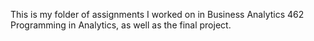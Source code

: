 This is my folder of assignments I worked on in Business Analytics 462 Programming in Analytics, as well as the final project.
